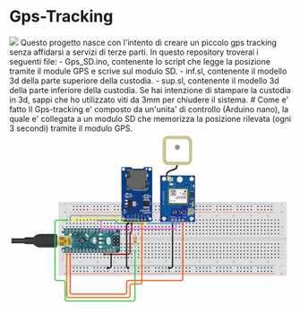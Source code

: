 # Gps-Tracking
<img src="https://raw.githubusercontent.com/lk-geimfari/awesomeo/master/artwork/a.w.e.s.o.m.e_o.png">
Questo progetto nasce con l'intento di creare un piccolo gps tracking senza affidarsi a servizi di terze parti. In questo repository troverai i seguenti file:
- Gps_SD.ino, contenente lo script che legge la posizione tramite il module GPS e scrive sul modulo SD.
- inf.sl, contenente il modello 3d della parte superiore della custodia.
- sup.sl, contenente il modello 3d della parte inferiore della custodia.
Se hai intenzione di stampare la custodia in  3d, sappi che ho utilizzato viti da 3mm per chiudere il sistema.
# Come e' fatto
Il Gps-tracking e' composto da un'unita' di controllo (Arduino nano), la quale e' collegata a un modulo SD che memorizza la posizione rilevata (ogni 3 secondi) tramite il modulo GPS. 
<img src="scheme.png">
